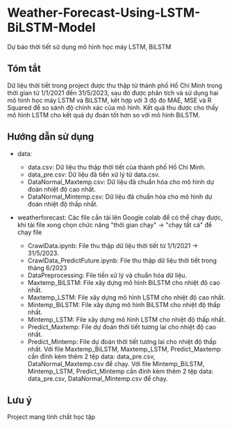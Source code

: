 # Weather-Forecast-Using-LSTM-BiLSTM-Model
Dự báo thời tiết sử dụng mô hình học máy LSTM, BiLSTM

## Tóm tắt
Dữ liệu thời tiết trong project được thu thập từ thành phố Hồ Chí Minh trong thời gian từ 1/1/2021 đến 31/5/2023, sau đó được phân tích và sử dụng hai mô hình học máy LSTM và BiLSTM, kết hợp với 3 độ đo MAE, MSE và R Squared để so sánh độ chính xác của mô hình. Kết quả thu được cho thấy mô hình LSTM cho kết quả dự đoán tốt hơn so với mô hình BiLSTM.

## Hướng dẫn sử dụng
- data:
    + data.csv: Dữ liệu thu thập thời tiết của thành phố Hồ Chí Minh.
    + data_pre.csv: Dữ liệu đã tiền xử lý từ data.csv.
    + DataNormal_Maxtemp.csv: Dữ liệu đã chuẩn hóa cho mô hình dự đoán nhiệt độ cao nhất.
    + DataNormal_Mintemp.csv: Dữ liệu đã chuẩn hóa cho mô hình dự đoán nhiệt độ thấp nhất.

- weatherforecast: Các file cần tải lên Google colab để có thể chạy được,
khi tải file xong chọn chức năng "thời gian chạy" -> "chạy tất cả" để chạy file
    + CrawlData.ipynb: File thu thập dữ liệu thời tiết từ 1/1/2021 -> 31/5/2023.
    + CrawlData_PredictFuture.ipynb: File thu thập dữ liệu thời tiết trong tháng 6/2023
    + DataPreprocessing: File tiền xử lý và chuẩn hóa dữ liệu.
    + Maxtemp_BiLSTM: File xây dựng mô hình BiLSTM cho nhiệt độ cao nhất.
    + Maxtemp_LSTM: File xây dựng mô hình LSTM cho nhiệt độ cao nhất.
    + Mintemp_BiLSTM: File xây dựng mô hình BiLSTM cho nhiệt độ thấp nhất.
    + Mintemp_LSTM: File xây dựng mô hình LSTM cho nhiệt độ thấp nhất.
    + Predict_Maxtemp: File dự đoán thời tiết tương lai cho nhiệt độ cao nhất.
    + Predict_Mintemp: File dự đoán thời tiết tương lai cho nhiệt độ thấp nhất.
   Với file Maxtemp_BiLSTM, Maxtemp_LSTM, Predict_Maxtemp cần đính kèm thêm 2 tệp data: data_pre.csv,
	DataNormal_Maxtemp.csv để chạy.
   Với file Mintemp_BiLSTM, Mintemp_LSTM, Predict_Mintemp cần đính kèm thêm 2 tệp data: data_pre.csv,
	DataNormal_Mintemp.csv để chạy.

## Lưu ý
Project mang tính chất học tập

